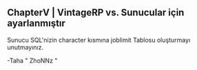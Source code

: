 ## ChapterV  |  VintageRP  vs. Sunucular için ayarlanmıştır


Sunucu SQL'nizin character kısmına joblimit Tablosu oluşturmayı unutmayınız.


-Taha " ZhoNNz " 